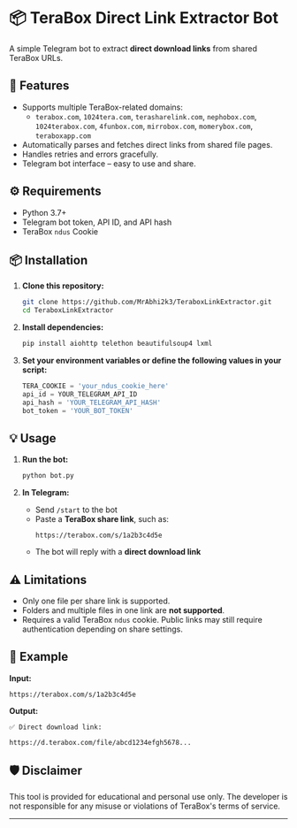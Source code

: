 # 📦 TeraBox Direct Link Extractor Bot

A simple Telegram bot to extract **direct download links** from shared TeraBox URLs.

## 🚀 Features

- Supports multiple TeraBox-related domains:
  - `terabox.com`, `1024tera.com`, `terasharelink.com`, `nephobox.com`, `1024terabox.com`, `4funbox.com`, `mirrobox.com`, `momerybox.com`, `teraboxapp.com`
- Automatically parses and fetches direct links from shared file pages.
- Handles retries and errors gracefully.
- Telegram bot interface – easy to use and share.

## ⚙️ Requirements

- Python 3.7+
- Telegram bot token, API ID, and API hash
- TeraBox `ndus` Cookie

## 📦 Installation

1. **Clone this repository:**
   ```bash
   git clone https://github.com/MrAbhi2k3/TeraboxLinkExtractor.git
   cd TeraboxLinkExtractor
   ```

2. **Install dependencies:**
   ```bash
   pip install aiohttp telethon beautifulsoup4 lxml
   ```

3. **Set your environment variables or define the following values in your script:**
   ```python
   TERA_COOKIE = 'your_ndus_cookie_here'
   api_id = YOUR_TELEGRAM_API_ID
   api_hash = 'YOUR_TELEGRAM_API_HASH'
   bot_token = 'YOUR_BOT_TOKEN'
   ```

## 💡 Usage

1. **Run the bot:**
   ```bash
   python bot.py
   ```

2. **In Telegram:**
   - Send `/start` to the bot
   - Paste a **TeraBox share link**, such as:
     ```
     https://terabox.com/s/1a2b3c4d5e
     ```
   - The bot will reply with a **direct download link**

## ⚠️ Limitations

- Only one file per share link is supported.
- Folders and multiple files in one link are **not supported**.
- Requires a valid TeraBox `ndus` cookie. Public links may still require authentication depending on share settings.

## 📜 Example

**Input:**
```
https://terabox.com/s/1a2b3c4d5e
```

**Output:**
```
✅ Direct download link:

https://d.terabox.com/file/abcd1234efgh5678...
```

## 🛡 Disclaimer

This tool is provided for educational and personal use only. The developer is not responsible for any misuse or violations of TeraBox's terms of service.

---
